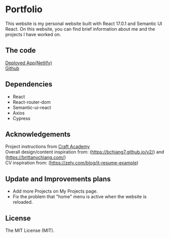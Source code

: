# Portfolio

This website is my personal website built with React 17.0.1 and Semantic UI React. On this website, you can find brief information about me and the projects I have worked on.

## The code

[Deployed App(Netlify)](https://kyungin.netlify.app/)  
[Github](https://github.com/KyunginNa/my_portfolio)

## Dependencies

- React
- React-router-dom
- Semantic-ui-react
- Axios
- Cypress

## Acknowledgements

Project instructions from [Craft Academy](https://www.craftacademy.se/english/)  
Overall design/content inspiration from: (https://bchiang7.github.io/v2/) and (https://brittanychiang.com/)  
CV inspiration from: (https://zety.com/blog/it-resume-example)

## Update and Improvements plans

- Add more Projects on My Projects page.
- Fix the problem that "home" menu is active when the website is reloaded.

## License

The MIT License (MIT).
